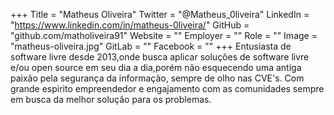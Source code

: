 +++
Title = "Matheus Oliveira"
Twitter = "@Matheus_0liveira"
LinkedIn = "https://www.linkedin.com/in/matheus-0liveira/"
GitHub = "github.com/matholiveira91"
Website = ""
Employer = ""
Role = ""
Image = "matheus-oliveira.jpg"
GitLab = ""
Facebook = ""
+++
Entusiasta de software livre desde 2013,onde busca aplicar soluções de software livre e/ou open source em seu dia a dia,porém não esquecendo uma antiga paixão pela segurança da informação, sempre de olho nas CVE&#39;s. Com grande espirito empreendedor e engajamento com as comunidades sempre em busca da melhor solução para os problemas.